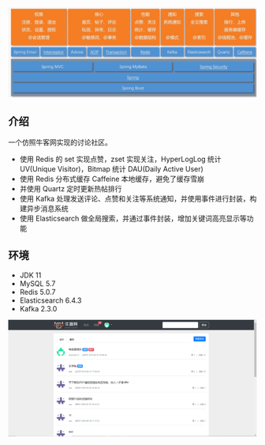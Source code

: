 
![1](img/1.png)

## 介绍

一个仿照牛客网实现的讨论社区。

* 使用 Redis 的 set 实现点赞，zset 实现关注，HyperLogLog 统计 UV(Unique Visitor)，Bitmap 统计 DAU(Daily Active User)
* 使用 Redis 分布式缓存 Caffeine 本地缓存，避免了缓存雪崩
* 并使用 Quartz 定时更新热帖排行
* 使用 Kafka 处理发送评论、点赞和关注等系统通知，并使用事件进行封装，构建异步消息系统
* 使用 Elasticsearch 做全局搜索，并通过事件封装，增加关键词高亮显示等功能


## 环境

- JDK 11
- MySQL 5.7
- Redis 5.0.7
- Elasticsearch 6.4.3
- Kafka 2.3.0

![](img/2.png)
